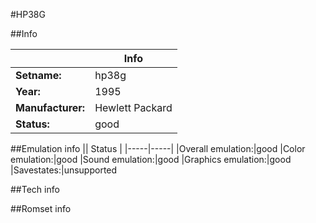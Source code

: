 #HP38G

##Info

||Info|
|-----|-----|
|**Setname:**|hp38g
|**Year:**|1995
|**Manufacturer:**|Hewlett Packard
|**Status:**|good

##Emulation info
|| Status |
|-----|-----|
|Overall emulation:|good
|Color emulation:|good
|Sound emulation:|good
|Graphics emulation:|good
|Savestates:|unsupported

##Tech info

##Romset info

<!--- START OF EDITED COMMENT DO NOT TOUCH TEXT ABOVE-->
